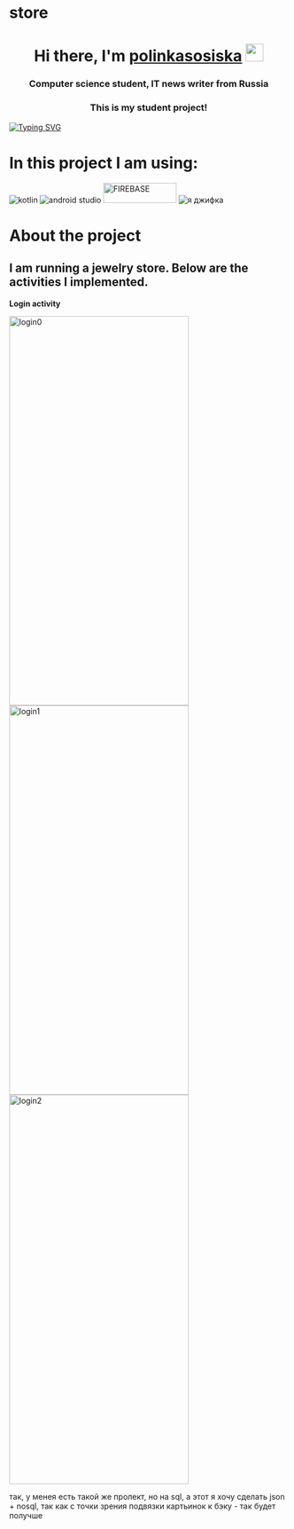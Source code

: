# store


<h1 align="center">Hi there, I'm <a href="https://store.ru/" target="_blank">polinkasosiska</a> 
<img src="https://github.com/blackcater/blackcater/raw/main/images/Hi.gif" height="32"/></h1>
<h3 align="center">Computer science student, IT news writer from Russia</h3>
<h3 align="center">This is my student project!</h3>

[![Typing SVG](https://readme-typing-svg.herokuapp.com?color=%2336BCF7&lines=My+project+is+still+under+development)](https://git.io/typing-svg)


<h1>In this project I am using:</h1>
<img src="https://camo.githubusercontent.com/a4e0893c9019a9d09c5d3fdb8b3b7c3e2d254c6733b06cbe7b0248fd536141d4/68747470733a2f2f696d672e736869656c64732e696f2f62616467652f6b6f746c696e2d2532333746353246462e7376673f7374796c653d666f722d7468652d6261646765266c6f676f3d6b6f746c696e266c6f676f436f6c6f723d7768697465" alt="kotlin">
<img src="https://camo.githubusercontent.com/bbcf428f2a433709e9cdcc0a3c2aff25823cf2dd6aeea993f3570695a74dfacc/68747470733a2f2f696d672e736869656c64732e696f2f62616467652f416e64726f696425323053747564696f2d3344444338342e7376673f7374796c653d666f722d7468652d6261646765266c6f676f3d616e64726f69642d73747564696f266c6f676f436f6c6f723d7768697465"  alt="android studio">
<img 
src="https://sun9-15.userapi.com/impg/hcIjFB6LiAftDGBe3XqijEYEIQ1gyngsz7x8BA/qw0KrUpjwAs.jpg?size=1322x361&quality=95&sign=95d9744487647eb33ddfe9c1acbe6ea2&type=album" width="132" height="36"  alt="FIREBASE">
<img  src="https://media.tenor.com/fTTVgygGDh8AAAAM/kitty-cat-sandwich.gif" alt="я джифка">

<h1>About the project</h1>
<h2>I am running a jewelry store. Below are the activities I implemented.</h2>
<p><b>Login activity</b></p>
<p>
<img src="https://github.com/polinkasosiska/store/blob/master/resoursces/video.gif?raw=true" width="324" height="702" alt="login0">
<img  src="https://sun9-7.userapi.com/impg/7pp3ycOPofrQ5U4n3tw1Lmk-iRbj10WMVrQbfw/m6i6ryo3BIg.jpg?size=997x2160&quality=95&sign=b014386e6a4c9a329d8099e6ac3c3813&type=album"  width="324" height="702" alt="login1">
<img  src="https://sun9-9.userapi.com/impg/gTPlrLGlgbHfPpsPfplTPBjL98wi7ngQV2DQoQ/CocJhvv6l1g.jpg?size=997x2160&quality=95&sign=99ab99df4835dd0ee8ea6c1c26439628&type=album"  width="324" height="702" alt="login2">
 </p>



так, у менея есть такой же пролект, но на sql, а этот я хочу сделать json + nosql,  так как с точки зрения подвязки картьинок к бэку - так будет получше
